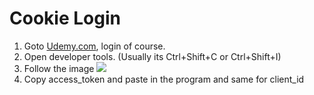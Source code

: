 # Cookie Login

1. Goto [Udemy.com](https://udemy.com), login of course.
2. Open developer tools. (Usually its Ctrl+Shift+C or Ctrl+Shift+I)
3. Follow the image
![](https://cdn.discordapp.com/attachments/823472016999972884/824158619733590047/cookie_login.png)
4. Copy access_token and paste in the program and same for client_id